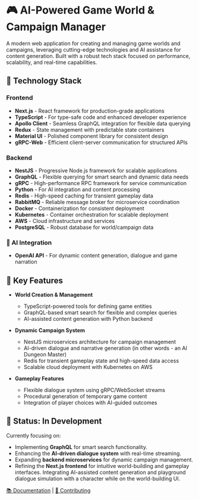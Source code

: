 # 🎮 AI-Powered Game World & Campaign Manager

A modern web application for creating and managing game worlds and campaigns, leveraging cutting-edge technologies and AI assistance for content generation. Built with a robust tech stack focused on performance, scalability, and real-time capabilities.

## 🚀 Technology Stack

### Frontend
- **Next.js** - React framework for production-grade applications
- **TypeScript** - For type-safe code and enhanced developer experience
- **Apollo Client** - Seamless GraphQL integration for flexible data querying
- **Redux** - State management with predictable state containers
- **Material UI** - Polished component library for consistent design
- **gRPC-Web** - Efficient client-server communication for structured APIs

### Backend
- **NestJS** - Progressive Node.js framework for scalable applications
- **GraphQL** - Flexible querying for smart search and dynamic data needs
- **gRPC** - High-performance RPC framework for service communication
- **Python** - For AI integration and content processing
- **Redis** - High-speed caching for transient gameplay data
- **RabbitMQ** - Reliable message broker for microservice coordination
- **Docker** - Containerization for consistent deployment
- **Kubernetes** - Container orchestration for scalable deployment
- **AWS** - Cloud infrastructure and services
- **PostgreSQL** - Robust database for world/campaign data

### 🤖 AI Integration
- **OpenAI API** - For dynamic content generation, dialogue and game narration

## 🌟 Key Features

- **World Creation & Management**
  - TypeScript-powered tools for defining game entities
  - GraphQL-based smart search for flexible and complex queries
  - AI-assisted content generation with Python backend

- **Dynamic Campaign System**
  - NestJS microservices architecture for campaign management
  - AI-driven dialogue and narrative generation (in other words - an AI Dungeon Master)
  - Redis for transient gameplay state and high-speed data access
  - Scalable cloud deployment with Kubernetes on AWS

- **Gameplay Features**
  - Flexible dialogue system using gRPC/WebSocket streams
  - Procedural generation of temporary game content
  - Integration of player choices with AI-guided outcomes

## 📅 Status: In Development

Currently focusing on:
- Implementing **GraphQL** for smart search functionality.
- Enhancing the **AI-driven dialogue system** with real-time streaming.
- Expanding **backend microservices** for dynamic campaign management.
- Refining the **Next.js frontend** for intuitive world-building and gameplay interfaces. Integrating AI-assisted content generation and playground dialogue simulation with a character while on the world-building UI.

[📚 Documentation](./docs) | [🤝 Contributing](./CONTRIBUTING.md)